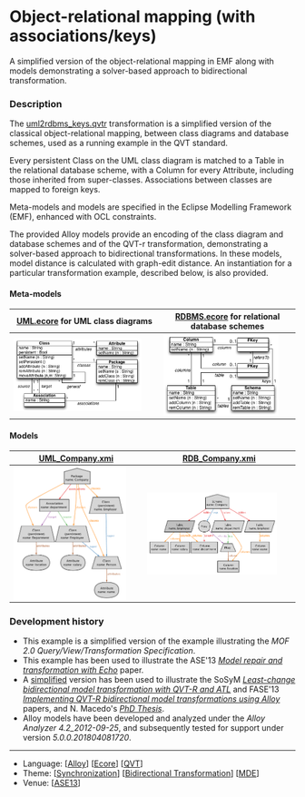 # Object-relational mapping (with associations/keys) 

A simplified version of the object-relational mapping in EMF along with models demonstrating a solver-based approach to bidirectional transformation. 

### Description
The [uml2rdbms_keys.qvtr](Resources/uml2rdbms_keys.qvtr) transformation is a simplified version of the classical object-relational mapping, between class diagrams and database schemes, used as a running example in the QVT standard.

Every persistent Class on the UML class diagram is matched to a Table in the relational database scheme, with a Column for every Attribute, including those inherited from super-classes. Associations between classes are mapped to foreign keys.

Meta-models and models are specified in the Eclipse Modelling Framework (EMF), enhanced with OCL constraints.

The provided Alloy models provide an encoding of the class diagram and database schemes and of the QVT-r transformation, demonstrating a solver-based approach to bidirectional transformations. In these models, model distance is calculated with graph-edit distance. An instantiation for a particular transformation example, described below, is also provided.

#### Meta-models
| [UML.ecore](Resources/UML.ecore) for UML class diagrams | [RDBMS.ecore](Resources/RDBMS.ecore) for relational database schemes |
| --- | --- |
| <img src="Resources/images/UML_metamodel.png" alt="UML metamodel" width="90%"> | <img src="Resources/images/RDB_metamodel.png" alt="RDBMS metamodel" width="90%"> |

#### Models
| [UML_Company.xmi](Resources/UML_Company.xmi) | [RDB_Company.xmi](Resources/RDB_Company.xmi) |
| --- | --- |
| <img src="Resources/images/UML_company.png" alt="UML company" width="90%" align="middle"/> | <img src="Resources/images/RDB_company.png" alt="RDB company" width="90%" align="middle"/> |

### Development history
* This example is a simplified version of the example illustrating the *MOF 2.0 Query/View/Transformation Specification*. 
* This example has been used to illustrate the ASE'13 *[Model repair and transformation with Echo](http://nmacedo.github.io/pubs.html#ase13)* paper.
* A [simplified](../CD2DBS_simple) version has been used to illustrate the SoSyM *[Least-change bidirectional model transformation with QVT-R and ATL](http://nmacedo.github.io/pubs.html#sosym16)* and FASE'13 *[Implementing QVT-R bidirectional model transformations using Alloy](http://nmacedo.github.io/pubs.html#fase13)* papers, and N. Macedo's *[PhD Thesis](http://nmacedo.github.io/pubs.html#phd14)*.
* Alloy models have been developed and analyzed under the *Alloy Analyzer 4.2_2012-09-25*, and subsequently tested for support under version *5.0.0.201804081720*.

---

* Language: [[Alloy](https://github.com/nmacedo/MSV/wiki/By-Language#alloy)] [[Ecore](https://github.com/nmacedo/MSV/wiki/By-Language#ecore)] [[QVT](https://github.com/nmacedo/MSV/wiki/By-Language#qvt)]
* Theme: [[Synchronization](https://github.com/nmacedo/MSV/wiki/By-Theme#synchronization)] [[Bidirectional Transformation](https://github.com/nmacedo/MSV/wiki/By-Theme#bidirectional-transformation)] [[MDE](https://github.com/nmacedo/MSV/wiki/By-Theme#mde)]
* Venue: [[ASE13](https://github.com/nmacedo/MSV/wiki/By-Venue#ase13)]
